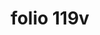 ---
layout: edition
title: folio 119v
manuscript: Turin, Biblioteca Nazionale, MS N.III.19
sigla: T
iip: t119v.tif
milestone: 238
---